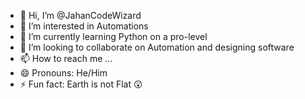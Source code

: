 - 👋 Hi, I’m @JahanCodeWizard
- 👀 I’m interested in Automations
- 🌱 I’m currently learning Python on a pro-level
- 💞️ I’m looking to collaborate on Automation and designing software
- 📫 How to reach me ...
- 😄 Pronouns: He/Him
- ⚡ Fun fact: Earth is not Flat 😲
<img src="https://upload.wikimedia.org/wikipedia/commons/thumb/e/e0/Creaci%C3%B3n_de_Ad%C3%A1n.jpg/1199px-Creaci%C3%B3n_de_Ad%C3%A1n.jpg" alt="Creación de Adán" style="clip-path: inset(10% 20% 30% 40%); width: 200px; height: 200px;">
<!---
JahanCodeWizard/JahanCodeWizard is a ✨ special ✨ repository because its `README.md` (this file) appears on your GitHub profile.
You can click the Preview link to take a look at your changes.
--->
